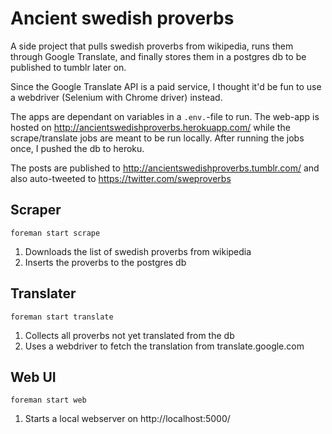 # Ancient swedish proverbs

A side project that pulls swedish proverbs from wikipedia, runs them through
Google Translate, and finally stores them in a postgres db to be published to
tumblr later on.

Since the Google Translate API is a paid service, I thought it'd be fun to use
a webdriver (Selenium with Chrome driver) instead.

The apps are dependant on variables in a `.env.`-file to run. The web-app is
hosted on http://ancientswedishproverbs.herokuapp.com/ while the scrape/translate
jobs are meant to be run locally. After running the jobs once, I pushed the db
to heroku.

The posts are published to http://ancientswedishproverbs.tumblr.com/ and also
auto-tweeted to https://twitter.com/sweproverbs

## Scraper

`foreman start scrape`

1. Downloads the list of swedish proverbs from wikipedia
2. Inserts the proverbs to the postgres db

## Translater

`foreman start translate`

1. Collects all proverbs not yet translated from the db
2. Uses a webdriver to fetch the translation from translate.google.com

## Web UI

`foreman start web`

1. Starts a local webserver on http://localhost:5000/

